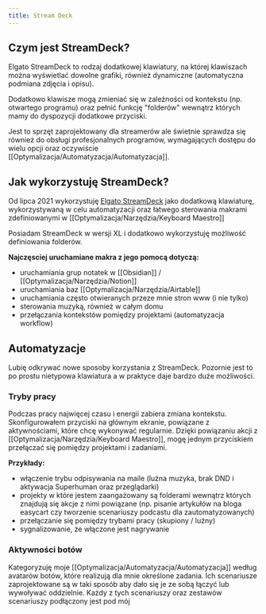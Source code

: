 ```yaml
---
title: Stream Deck
--- 
```


## Czym jest StreamDeck?
Elgato StreamDeck to rodzaj dodatkowej klawiatury, na której klawiszach można wyświetlać dowolne grafiki, również dynamiczne (automatyczna podmiana zdjęcia i opisu).

Dodatkowo klawisze mogą zmieniać się w zależności od kontekstu (np. otwartego programu) oraz pełnić funkcję "folderów" wewnątrz których mamy do dyspozycji dodatkowe przyciski. 

Jest to sprzęt zaprojektowany dla streamerów ale świetnie sprawdza się również do obsługi profesjonalnych programów, wymagających dostępu do wielu opcji oraz oczywiście [[Optymalizacja/Automatyzacja/Automatyzacja]].

## Jak wykorzystuję StreamDeck? 
Od lipca 2021 wykorzystuję [Elgato StreamDeck](https://www.elgato.com/en/stream-deck) jako dodatkową klawiaturę, wykorzystywaną w celu automatyzacji oraz łatwego sterowania makrami zdefiniowanymi w [[Optymalizacja/Narzędzia/Keyboard Maestro]]

Posiadam StreamDeck w wersji XL i dodatkowo wykorzystuję możliwość definiowania folderów.

**Najczęsciej uruchamiane makra z jego pomocą dotyczą:**
- uruchamiania grup notatek w [[Obsidian]] / [[Optymalizacja/Narzędzia/Notion]]
- uruchamiania baz [[Optymalizacja/Narzędzia/Airtable]]
- uruchamiania często otwieranych przeze mnie stron www (i nie tylko)
- sterowania muzyką, również w całym domu
- przełączania kontekstów pomiędzy projektami (automatyzacja workflow)

## Automatyzacje
Lubię odkrywać nowe sposoby korzystania z StreamDeck. Pozornie jest to po prostu nietypowa klawiatura a w praktyce daje bardzo duże możliwości. 

### Tryby pracy
Podczas pracy najwięcej czasu i energii zabiera zmiana kontekstu. Skonfigurowałem przyciski na głównym ekranie, powiązane z aktywnościami, które chcę wykonywać regularnie. Dzięki powiązaniu akcji z [[Optymalizacja/Narzędzia/Keyboard Maestro]], mogę jednym przyciskiem przełączać się pomiędzy projektami i zadaniami. 

**Przykłady:** 
- włączenie trybu odpisywania na maile (luźna muzyka, brak DND i aktywacja Superhuman oraz przeglądarki)
- projekty w które jestem zaangażowany są folderami wewnątrz których znajdują się akcje z nimi powiązane (np. pisanie artykułów na bloga easycart czy tworzenie scenariuszy podcastu dla zautomatyzowanych)
- przełączanie się pomiędzy trybami pracy (skupiony / luźny)
- sygnalizowanie, że włączone jest nagrywanie

### Aktywności botów 
Kategoryzuję moje [[Optymalizacja/Automatyzacja/Automatyzacja]] według avatarów botów, które realizują dla mnie określone zadania. Ich scenariusze zaprojektowane są w taki sposób aby dało się je ze sobą łączyć lub wywoływać oddzielnie. Każdy z tych scenariuszy oraz zestawów scenariuszy podłączony jest pod mój 

